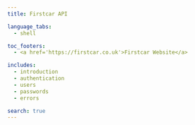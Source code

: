 ```yaml
---
title: Firstcar API

language_tabs:
  - shell

toc_footers:
  - <a href='https://firstcar.co.uk'>Firstcar Website</a>

includes:
  - introduction
  - authentication
  - users
  - passwords
  - errors

search: true
---
```

